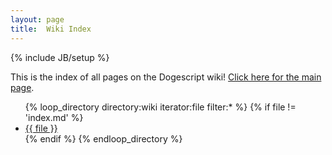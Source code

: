 ```yaml
---
layout: page
title:  Wiki Index
---
```

{% include JB/setup %}

This is the index of all pages on the Dogescript wiki!
[Click here for the main page](Home).

<ul class="posts">
  {% loop_directory directory:wiki iterator:file filter:* %}
    {% if file != 'index.md' %}
      <li><a href="{{ file }}">{{ file }}</a></li>
    {% endif %}
  {% endloop_directory %}
</ul>
